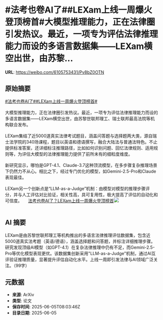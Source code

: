 # #法考也卷AI了##LEXam上线一周爆火登顶榜首#大模型推理能力，正在法律圈引发热议。最近，一项专为评估法律推理能力而设的多语言数据集——LEXam横空出世，由苏黎...

**URL**: https://weibo.com/6105753431/Pv8bZ0OTN

## 原始摘要

<a href="https://m.weibo.cn/search?containerid=231522type%3D1%26t%3D10%26q%3D%23%E6%B3%95%E8%80%83%E4%B9%9F%E5%8D%B7AI%E4%BA%86%23&amp;extparam=%23%E6%B3%95%E8%80%83%E4%B9%9F%E5%8D%B7AI%E4%BA%86%23" data-hide=""><span class="surl-text">#法考也卷AI了#</span></a><a href="https://m.weibo.cn/search?containerid=231522type%3D1%26t%3D10%26q%3D%23LEXam%E4%B8%8A%E7%BA%BF%E4%B8%80%E5%91%A8%E7%88%86%E7%81%AB%E7%99%BB%E9%A1%B6%E6%A6%9C%E9%A6%96%23&amp;extparam=%23LEXam%E4%B8%8A%E7%BA%BF%E4%B8%80%E5%91%A8%E7%88%86%E7%81%AB%E7%99%BB%E9%A1%B6%E6%A6%9C%E9%A6%96%23" data-hide=""><span class="surl-text">#LEXam上线一周爆火登顶榜首#</span></a><br><br>大模型推理能力，正在法律圈引发热议。最近，一项专为评估法律推理能力而设的多语言数据集——LEXam横空出世，由苏黎世联邦理工、瑞士联邦最高法院等机构联合发布。<br><br>LEXam集结了近5000道真实法律考试题目，涵盖问答题与选择题两大类，源自瑞士法学院的340场课程，题目以英语和德语撰写，融合大陆法与普通法特色。不止提供标准答案，还详细标注推理路径，比如如何识别问题、回忆法律规则、适用规则等，为评估大模型的法律推理能力提供了前所未有的细粒度维度。<br><br>新研究显示，哪怕是GPT-4.1、Claude-3.7这种顶流模型，在多步骤复杂推理场景下仍然力不从心。相比之下，经过专门优化的模型，如Gemini-2.5-Pro和Claude表现最佳。<br><br>LEXam另一个创新点是“LLM-as-a-Judge”机制：由模型对模型的推理步骤评分，并与人工评估对比验证，相关性高，具可复用性，极大提高了评估的自动化和可信度。 <a href="https://weibo.com/ttarticle/p/show?id=2309405174196631371825" data-hide=""><span class="url-icon"><img style="width: 1rem;height: 1rem" src="https://h5.sinaimg.cn/upload/2015/09/25/3/timeline_card_small_article_default.png" referrerpolicy="no-referrer"></span><span class="surl-text">法考也卷AI了？LEXam上线一周爆火登顶榜首</span></a><img style="" src="https://tvax4.sinaimg.cn/large/006Fd7o3gy1i24hbv6p7bj30gq09e74p.jpg" referrerpolicy="no-referrer"><br><br>

## AI 摘要

LEXam是由苏黎世联邦理工等机构推出的多语言法律推理评估数据集，包含近5000道真实法考题（英语/德语），涵盖选择题和问答题，并标注详细推理步骤。研究发现顶级AI模型（如GPT-4.1）在复杂法律推理中仍有不足，而Gemini-2.5-Pro等优化模型表现更优。该数据集创新采用"LLM-as-a-Judge"机制，通过AI互评验证推理质量，显著提升评估自动化水平。上线一周即引发法律与AI领域广泛关注。（99字）

## 元数据

- **来源**: ArXiv
- **类型**: 论文
- **保存时间**: 2025-06-05T08:03:46Z
- **目录日期**: 2025-06-05
